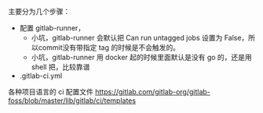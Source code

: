 主要分为几个步骤：
- 配置 gitlab-runner，
  - 小坑，gitlab-runner 会默认把 Can run untagged jobs 设置为 False，所以commit没有带指定 tag 的时候是不会触发的。
  - 小坑，gitlab-runner 用 docker 起的时候里面默认是没有 go 的，还是用 shell 把，比较靠谱
- .gitlab-ci.yml


各种项目语言的 ci 配置文件
https://gitlab.com/gitlab-org/gitlab-foss/blob/master/lib/gitlab/ci/templates
